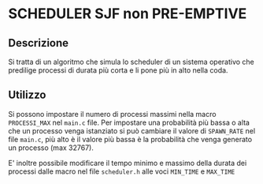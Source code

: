 # SCHEDULER SJF non PRE-EMPTIVE

## Descrizione
Si tratta di un algoritmo che simula lo scheduler di un sistema operativo che predilige processi di durata più corta e li pone più in alto nella coda.

## Utilizzo
Si possono impostare il numero di processi massimi nella macro `PROCESSI_MAX` nel `main.c` file. 
Per impostare una probabilità più bassa o alta che un processo venga istanziato si può cambiare il valore di `SPAWN_RATE` nel file `main.c`, più alto è il valore più bassa è la probabilità che venga generato un processo (max 32767).

E' inoltre possibile modificare il tempo minimo e massimo della durata dei processi dalle macro nel file `scheduler.h` alle voci `MIN_TIME` e `MAX_TIME`
